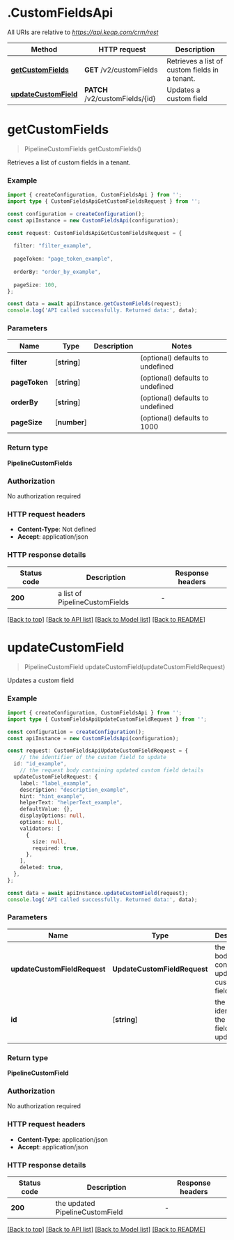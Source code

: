 # .CustomFieldsApi

All URIs are relative to *https://api.keap.com/crm/rest*

Method | HTTP request | Description
------------- | ------------- | -------------
[**getCustomFields**](CustomFieldsApi.md#getCustomFields) | **GET** /v2/customFields | Retrieves a list of custom fields in a tenant.
[**updateCustomField**](CustomFieldsApi.md#updateCustomField) | **PATCH** /v2/customFields/{id} | Updates a custom field


# **getCustomFields**
> PipelineCustomFields getCustomFields()

Retrieves a list of custom fields in a tenant.

### Example


```typescript
import { createConfiguration, CustomFieldsApi } from '';
import type { CustomFieldsApiGetCustomFieldsRequest } from '';

const configuration = createConfiguration();
const apiInstance = new CustomFieldsApi(configuration);

const request: CustomFieldsApiGetCustomFieldsRequest = {
  
  filter: "filter_example",
  
  pageToken: "page_token_example",
  
  orderBy: "order_by_example",
  
  pageSize: 100,
};

const data = await apiInstance.getCustomFields(request);
console.log('API called successfully. Returned data:', data);
```


### Parameters

Name | Type | Description  | Notes
------------- | ------------- | ------------- | -------------
 **filter** | [**string**] |  | (optional) defaults to undefined
 **pageToken** | [**string**] |  | (optional) defaults to undefined
 **orderBy** | [**string**] |  | (optional) defaults to undefined
 **pageSize** | [**number**] |  | (optional) defaults to 1000


### Return type

**PipelineCustomFields**

### Authorization

No authorization required

### HTTP request headers

 - **Content-Type**: Not defined
 - **Accept**: application/json


### HTTP response details
| Status code | Description | Response headers |
|-------------|-------------|------------------|
**200** | a list of PipelineCustomFields |  -  |

[[Back to top]](#) [[Back to API list]](README.md#documentation-for-api-endpoints) [[Back to Model list]](README.md#documentation-for-models) [[Back to README]](README.md)

# **updateCustomField**
> PipelineCustomField updateCustomField(updateCustomFieldRequest)

Updates a custom field

### Example


```typescript
import { createConfiguration, CustomFieldsApi } from '';
import type { CustomFieldsApiUpdateCustomFieldRequest } from '';

const configuration = createConfiguration();
const apiInstance = new CustomFieldsApi(configuration);

const request: CustomFieldsApiUpdateCustomFieldRequest = {
    // the identifier of the custom field to update
  id: "id_example",
    // the request body containing updated custom field details
  updateCustomFieldRequest: {
    label: "label_example",
    description: "description_example",
    hint: "hint_example",
    helperText: "helperText_example",
    defaultValue: {},
    displayOptions: null,
    options: null,
    validators: [
      {
        size: null,
        required: true,
      },
    ],
    deleted: true,
  },
};

const data = await apiInstance.updateCustomField(request);
console.log('API called successfully. Returned data:', data);
```


### Parameters

Name | Type | Description  | Notes
------------- | ------------- | ------------- | -------------
 **updateCustomFieldRequest** | **UpdateCustomFieldRequest**| the request body containing updated custom field details |
 **id** | [**string**] | the identifier of the custom field to update | defaults to undefined


### Return type

**PipelineCustomField**

### Authorization

No authorization required

### HTTP request headers

 - **Content-Type**: application/json
 - **Accept**: application/json


### HTTP response details
| Status code | Description | Response headers |
|-------------|-------------|------------------|
**200** | the updated PipelineCustomField |  -  |

[[Back to top]](#) [[Back to API list]](README.md#documentation-for-api-endpoints) [[Back to Model list]](README.md#documentation-for-models) [[Back to README]](README.md)


